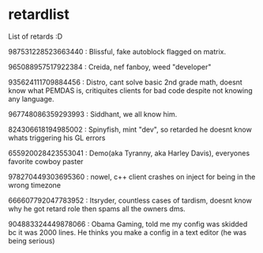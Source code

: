 # retardlist
List of retards :D

987531228523663440 : Blissful, fake autoblock flagged on matrix.

965088957517922384 : Creida, nef fanboy, weed "developer"

935624111709884456 : Distro, cant solve basic 2nd grade math, doesnt know what PEMDAS is, critiquites clients for bad code despite not knowing any language.

967748086359293993 : Siddhant, we all know him.

824306618194985002 : Spinyfish, mint "dev", so retarded he doesnt know whats triggering his GL errors

655920028423553041 : Demo(aka Tyranny, aka Harley Davis), everyones favorite cowboy paster

978270449303695360 : nowel, c++ client crashes on inject for being in the wrong timezone

666607792047783952 : Itsryder, countless cases of tardism, doesnt know why he got retard role then spams all the owners dms.

904883324449878066 : Obama Gaming, told me my config was skidded bc it was 2000 lines. He thinks you make a config in a text editor (he was being serious)
